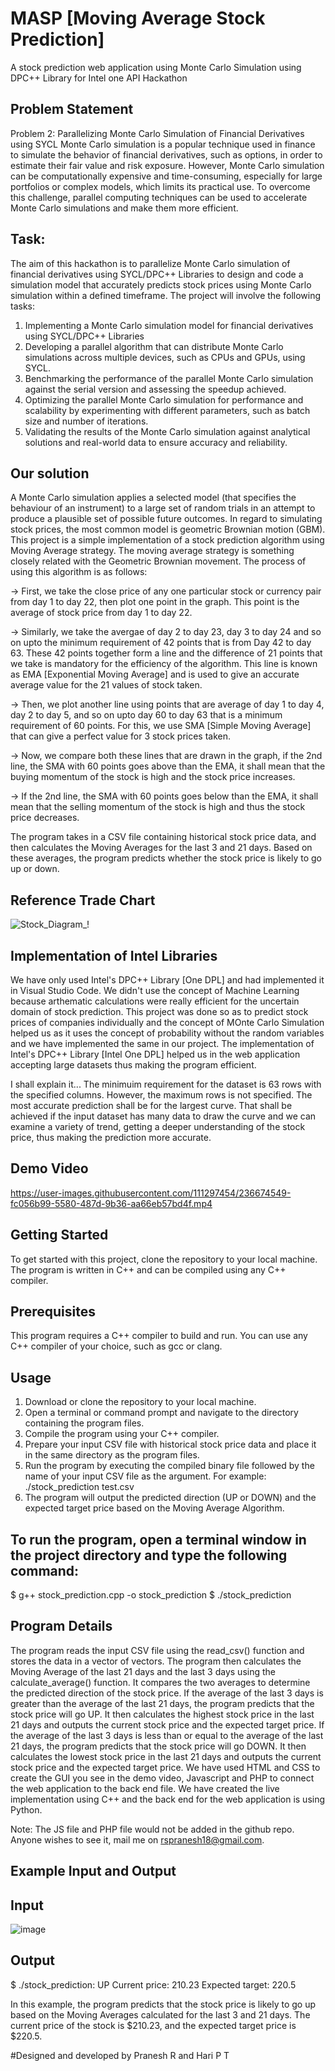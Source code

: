 # MASP [Moving Average Stock Prediction]
A stock prediction web application using Monte Carlo Simulation using DPC++ Library for Intel one API Hackathon
## Problem Statement
Problem 2: Parallelizing Monte Carlo Simulation of Financial Derivatives using SYCL
Monte Carlo simulation is a popular technique used in finance to simulate the behavior of financial derivatives, such as options, in order to estimate their fair value and risk exposure. However, Monte Carlo simulation can be computationally expensive and time-consuming, especially for large portfolios or complex models, which limits its practical use. To overcome this challenge, parallel computing techniques can be used to accelerate Monte Carlo simulations and make them more efficient.

## Task:

The aim of this hackathon is to parallelize Monte Carlo simulation of financial derivatives using SYCL/DPC++ Libraries to design and code a simulation model that accurately predicts stock prices using Monte Carlo simulation within a defined timeframe. The project will involve the following tasks:
1. Implementing a Monte Carlo simulation model for financial derivatives using SYCL/DPC++ Libraries
2. Developing a parallel algorithm that can distribute Monte Carlo simulations across multiple devices, such as CPUs and GPUs, using SYCL.
3. Benchmarking the performance of the parallel Monte Carlo simulation against the serial version and assessing the speedup achieved.
4. Optimizing the parallel Monte Carlo simulation for performance and scalability by experimenting with different parameters, such as batch size and number of iterations.
5. Validating the results of the Monte Carlo simulation against analytical solutions and real-world data to ensure accuracy and reliability.

## Our solution
A Monte Carlo simulation applies a selected model (that specifies the  behaviour of an instrument) to a large set of random trials in an attempt to produce a plausible set of possible future outcomes. In regard to simulating stock prices, the most common model is geometric Brownian motion (GBM).
This project is a simple implementation of a stock prediction algorithm using Moving Average strategy. The moving average strategy is something closely related with the Geometric Brownian movement. The process of using this algorithm is as follows:

-> First, we take the close price of any one particular stock or currency pair from day 1 to day 22, then plot one point in the graph. This point is the average of stock      price from day 1 to day 22.

-> Similarly, we take the avergae of day 2 to day 23, day 3 to day 24 and so on upto the minimum requirement of 42 points that is from Day 42 to day 63. These 42 points        together form a line and the difference of 21 points that we take is mandatory for the efficiency of the algorithm. This line is known as EMA [Exponential Moving            Average] and is used to give an accurate average value for the 21 values of stock taken. 

-> Then, we plot another line using points that are average of day 1 to day 4, day 2 to day 5, and so on upto day 60 to day 63 that is a minimum requirement of 60 points.      For this, we use SMA [Simple Moving Average] that can give a perfect value for 3 stock prices taken. 

-> Now, we compare both these lines that are drawn in the graph, if the 2nd line, the SMA with 60 points goes above than the EMA, it shall mean that the buying momentum of    the stock is high and the stock price increases.

-> If the 2nd line, the SMA with 60 points goes below than the EMA, it shall mean that the selling momentum of the stock is high and thus the stock price decreases.

The program takes in a CSV file containing historical stock price data, and then calculates the Moving Averages for the last 3 and 21 days. Based on these averages, the program predicts whether the stock price is likely to go up or down.

## Reference Trade Chart

![Stock_Diagram_!](https://user-images.githubusercontent.com/111297454/236981710-a6526a27-b160-4958-b474-7aa7eda4e26e.png)

## Implementation of Intel Libraries

We have only used Intel's DPC++ Library [One DPL] and had implemented it in Visual Studio Code. 
We didn't use the concept of Machine Learning because arthematic calculations were really efficient for the uncertain domain of stock prediction.
This project was done so as to predict stock prices of companies individually and the concept of MOnte Carlo Simulation helped us as it uses the concept of probability without the random variables and we have implemented the same in our project.
The implementation of Intel's DPC++ Library [Intel One DPL] helped us in the web application accepting large datasets thus making the program efficient. 

I shall explain it... The minimuim requirement for the dataset is 63 rows with the specified columns. However, the maximum rows is not specified. The most accurate prediction shall be for the largest curve. That shall be achieved if the input dataset has many data to draw the curve and we can examine a variety of trend, getting a deeper understanding of the stock price, thus making the prediction more accurate.

## Demo Video

https://user-images.githubusercontent.com/111297454/236674549-fc056b99-5580-487d-9b36-aa66eb57bd4f.mp4

## Getting Started

To get started with this project, clone the repository to your local machine. The program is written in C++ and can be compiled using any C++ compiler.

## Prerequisites

This program requires a C++ compiler to build and run. You can use any C++ compiler of your choice, such as gcc or clang.

## Usage

1.	Download or clone the repository to your local machine.
2.	Open a terminal or command prompt and navigate to the directory containing the program files.
3.	Compile the program using your C++ compiler.
4.	Prepare your input CSV file with historical stock price data and place it in the same directory as the program files.
5.	Run the program by executing the compiled binary file followed by the name of your input CSV file as the argument. For example: ./stock_prediction test.csv
6.	The program will output the predicted direction (UP or DOWN) and the expected target price based on the Moving Average Algorithm.

## To run the program, open a terminal window in the project directory and type the following command:

$ g++ stock_prediction.cpp -o stock_prediction
$ ./stock_prediction

## Program Details
The program reads the input CSV file using the read_csv() function and stores the data in a vector of vectors. The program then calculates the Moving Average of the last 21 days and the last 3 days using the calculate_average() function. It compares the two averages to determine the predicted direction of the stock price.
If the average of the last 3 days is greater than the average of the last 21 days, the program predicts that the stock price will go UP. It then calculates the highest stock price in the last 21 days and outputs the current stock price and the expected target price.
If the average of the last 3 days is less than or equal to the average of the last 21 days, the program predicts that the stock price will go DOWN. It then calculates the lowest stock price in the last 21 days and outputs the current stock price and the expected target price.
We have used HTML and CSS to create the GUI you see in the demo video, Javascript and PHP to connect the web application to the back end file. We have created the live implementation using C++ and the back end for the web application is using Python. 

Note: The JS file and PHP file would not be added in the github repo. Anyone wishes to see it, mail me on rspranesh18@gmail.com.

## Example Input and Output
## Input

![image](https://user-images.githubusercontent.com/111297454/236668950-b5cdfd6f-7fb8-454d-a0f5-00d2fffa4be5.png)

## Output
$ ./stock_prediction:
UP
Current price: 210.23
Expected target: 220.5

In this example, the program predicts that the stock price is likely to go up based on the Moving Averages calculated for the last 3 and 21 days. The current price of the stock is $210.23, and the expected target price is $220.5.

#Designed and developed by Pranesh R and Hari P T
